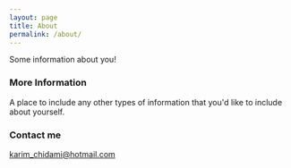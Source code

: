 ```yaml
---
layout: page
title: About
permalink: /about/
---
```


Some information about you!

### More Information

A place to include any other types of information that you'd like to include about yourself.

### Contact me

[karim_chidami@hotmail.com](mailto:karim_chidami@hotmail.com)